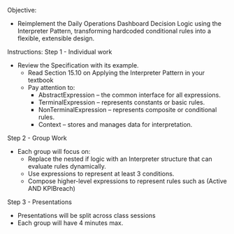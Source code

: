 Objective:
- Reimplement the Daily Operations Dashboard Decision Logic using the Interpreter Pattern, transforming hardcoded conditional rules into a flexible, extensible design.

Instructions:
Step 1 - Individual work

- Review the Specification with its example.
    - Read Section 15.10 on Applying the Interpreter Pattern in your textbook
    - Pay attention to:  
        - AbstractExpression – the common interface for all expressions.
        - TerminalExpression – represents constants or basic rules.
        - NonTerminalExpression – represents composite or conditional rules.
        - Context – stores and manages data for interpretation.

Step 2 - Group Work

- Each group will focus on:
    - Replace the nested if logic with an Interpreter structure that can evaluate rules dynamically.
    - Use expressions to represent at least 3 conditions.
    - Compose higher-level expressions to represent rules such as (Active AND KPIBreach)

Step 3 - Presentations

- Presentations will be split across class sessions
- Each group will have 4 minutes max.
